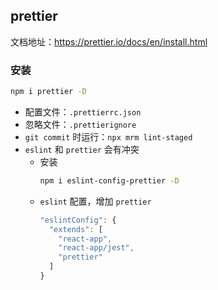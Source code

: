 ## prettier

文档地址：https://prettier.io/docs/en/install.html

### 安装

```bash
npm i prettier -D
```

- 配置文件：`.prettierrc.json`
- 忽略文件：`.prettierignore`
- `git commit` 时运行：`npx mrm lint-staged`
- `eslint` 和 `prettier` 会有冲突
    - 安装
      ```bash
      npm i eslint-config-prettier -D
      ```
    - `eslint` 配置，增加 `prettier`
      ```ts
      "eslintConfig": {
        "extends": [
          "react-app",
          "react-app/jest",
          "prettier"
        ]
      }
      ```